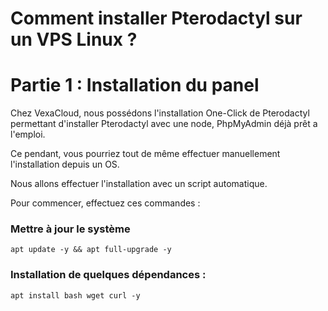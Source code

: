 # Comment installer Pterodactyl sur un VPS Linux ?

# Partie 1 : Installation du panel

Chez VexaCloud, nous possédons l'installation One-Click de Pterodactyl permettant d'installer Pterodactyl avec une node, PhpMyAdmin déjà prêt a l'emploi.

Ce pendant, vous pourriez tout de même effectuer manuellement l'installation depuis un OS.   

Nous allons effectuer l'installation avec un script automatique.

Pour commencer, effectuez ces commandes :

### Mettre à jour le système

`apt update -y && apt full-upgrade -y`

### Installation de quelques dépendances :

`apt install bash wget curl -y`
